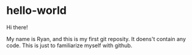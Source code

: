 # hello-world

Hi there!

My name is Ryan, and this is my first git reposity.
It doens't contain any code.
This is just to familiarize myself with github.

